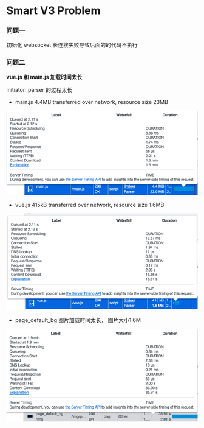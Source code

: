 # Smart V3 Problem

### 问题一

初始化 websocket 长连接失败导致后面的的代码不执行


### 问题二

**vue.js 和 main.js 加载时间太长**

initiator: parser 的过程太长

- main.js 4.4MB transferred over network, resource size 23MB

![avatar](./picture/main_load_pic.png)

- vue.js  415kB transferred over network, resource size 1.6MB

![avatar](./picture/vue_load_pic.png)

- page_default_bg 图片加载时间太长， 图片大小1.6M

![avatar](./picture/page_default_bg_load_pic.png)